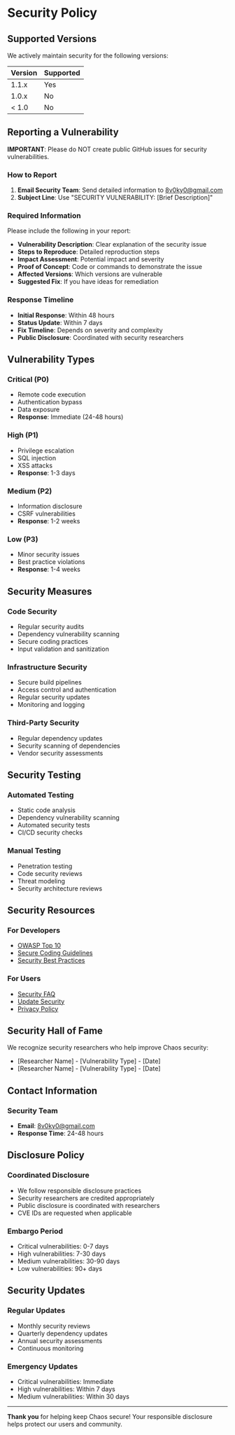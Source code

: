# Security Policy

## Supported Versions

We actively maintain security for the following versions:

| Version | Supported          |
| ------- | ------------------ |
| 1.1.x   | Yes             |
| 1.0.x   | No              |
| < 1.0   | No              |

## Reporting a Vulnerability

**IMPORTANT**: Please do NOT create public GitHub issues for security vulnerabilities.

### How to Report

1. **Email Security Team**: Send detailed information to [8v0ky0@gmail.com](mailto:8v0ky0@gmail.com)
2. **Subject Line**: Use "SECURITY VULNERABILITY: [Brief Description]"

### Required Information

Please include the following in your report:

- **Vulnerability Description**: Clear explanation of the security issue
- **Steps to Reproduce**: Detailed reproduction steps
- **Impact Assessment**: Potential impact and severity
- **Proof of Concept**: Code or commands to demonstrate the issue
- **Affected Versions**: Which versions are vulnerable
- **Suggested Fix**: If you have ideas for remediation

### Response Timeline

- **Initial Response**: Within 48 hours
- **Status Update**: Within 7 days
- **Fix Timeline**: Depends on severity and complexity
- **Public Disclosure**: Coordinated with security researchers

## Vulnerability Types

### Critical (P0)
- Remote code execution
- Authentication bypass
- Data exposure
- **Response**: Immediate (24-48 hours)

### High (P1)
- Privilege escalation
- SQL injection
- XSS attacks
- **Response**: 1-3 days

### Medium (P2)
- Information disclosure
- CSRF vulnerabilities
- **Response**: 1-2 weeks

### Low (P3)
- Minor security issues
- Best practice violations
- **Response**: 1-4 weeks

## Security Measures

### Code Security
- Regular security audits
- Dependency vulnerability scanning
- Secure coding practices
- Input validation and sanitization

### Infrastructure Security
- Secure build pipelines
- Access control and authentication
- Regular security updates
- Monitoring and logging

### Third-Party Security
- Regular dependency updates
- Security scanning of dependencies
- Vendor security assessments

## Security Testing

### Automated Testing
- Static code analysis
- Dependency vulnerability scanning
- Automated security tests
- CI/CD security checks

### Manual Testing
- Penetration testing
- Code security reviews
- Threat modeling
- Security architecture reviews

## Security Resources

### For Developers
- [OWASP Top 10](https://owasp.org/www-project-top-ten/)
- [Secure Coding Guidelines](https://github.com/bynwkyow/chaos-skin-manager/wiki/Security)
- [Security Best Practices](https://github.com/bynwkyow/chaos-skin-manager/wiki/Security-Best-Practices)

### For Users
- [Security FAQ](https://github.com/bynwkyow/chaos-skin-manager/wiki/Security-FAQ)
- [Update Security](https://github.com/bynwkyow/chaos-skin-manager/wiki/Update-Security)
- [Privacy Policy](https://github.com/bynwkyow/chaos-skin-manager/wiki/Privacy-Policy)

## Security Hall of Fame

We recognize security researchers who help improve Chaos security:

- [Researcher Name] - [Vulnerability Type] - [Date]
- [Researcher Name] - [Vulnerability Type] - [Date]

## Contact Information

### Security Team
- **Email**: [8v0ky0@gmail.com](mailto:8v0ky0@gmail.com)
- **Response Time**: 24-48 hours

## Disclosure Policy

### Coordinated Disclosure
- We follow responsible disclosure practices
- Security researchers are credited appropriately
- Public disclosure is coordinated with researchers
- CVE IDs are requested when applicable

### Embargo Period
- Critical vulnerabilities: 0-7 days
- High vulnerabilities: 7-30 days
- Medium vulnerabilities: 30-90 days
- Low vulnerabilities: 90+ days

## Security Updates

### Regular Updates
- Monthly security reviews
- Quarterly dependency updates
- Annual security assessments
- Continuous monitoring

### Emergency Updates
- Critical vulnerabilities: Immediate
- High vulnerabilities: Within 7 days
- Medium vulnerabilities: Within 30 days

---

**Thank you** for helping keep Chaos secure! Your responsible disclosure helps protect our users and community.
